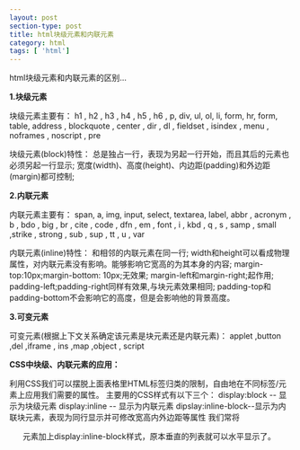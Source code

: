 ```yaml
---
layout: post
section-type: post
title: html块级元素和内联元素
category: html
tags: [ 'html']
---
```

html块级元素和内联元素的区别...

**1.块级元素**

块级元素主要有：
h1 , h2 , h3 , h4 , h5 , h6 , p, div, ul, ol, li, form, hr, form, table,  address , blockquote , center , dir  , dl , fieldset , isindex , menu , noframes , noscript , pre 

块级元素(block)特性：
总是独占一行，表现为另起一行开始，而且其后的元素也必须另起一行显示;
宽度(width)、高度(height)、内边距(padding)和外边距(margin)都可控制;

**2.内联元素**

内联元素主要有：
span, a, img, input, select, textarea, label, abbr , acronym , b , bdo , big , br , cite , code , dfn , em , font , i , kbd , q , s , samp , small ,strike , strong , sub , sup , tt , u , var

内联元素(inline)特性：
和相邻的内联元素在同一行;
width和height可以看成物理属性，对内联元素没有影响。能够影响它宽高的为其本身的内容;
margin-top:10px;margin-bottom: 10px;无效果;
margin-left和margin-right;起作用;
padding-left;padding-right同样有效果,与块元素效果相同;
padding-top和padding-bottom不会影响它的高度，但是会影响他的背景高度。

**3.可变元素**

可变元素(根据上下文关系确定该元素是块元素还是内联元素)：
applet ,button ,del ,iframe , ins ,map ,object , script

**CSS中块级、内联元素的应用：**
 
利用CSS我们可以摆脱上面表格里HTML标签归类的限制，自由地在不同标签/元素上应用我们需要的属性。
主要用的CSS样式有以下三个：
display:block  -- 显示为块级元素
display:inline  -- 显示为内联元素
dipslay:inline-block--显示为内联块元素，表现为同行显示并可修改宽高内外边距等属性
我们常将<ul>元素加上display:inline-block样式，原本垂直的列表就可以水平显示了。